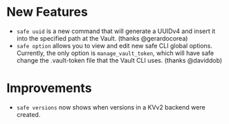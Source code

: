 # New Features

* `safe uuid` is a new command that will generate a UUIDv4 and insert it into
the specified path at the Vault. (thanks @gerardocorea)
* `safe option` allows you to view and edit new safe CLI global options.
Currently, the only option is `manage_vault_token`, which will have safe
change the .vault-token file that the Vault CLI uses. (thanks @daviddob)

# Improvements

* `safe versions` now shows when versions in a KVv2 backend were created.